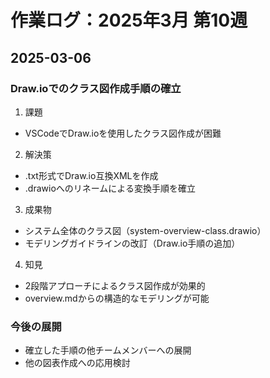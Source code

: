 # 作業ログ：2025年3月 第10週

## 2025-03-06

### Draw.ioでのクラス図作成手順の確立

1. 課題
- VSCodeでDraw.ioを使用したクラス図作成が困難

2. 解決策
- .txt形式でDraw.io互換XMLを作成
- .drawioへのリネームによる変換手順を確立

3. 成果物
- システム全体のクラス図（system-overview-class.drawio）
- モデリングガイドラインの改訂（Draw.io手順の追加）

4. 知見
- 2段階アプローチによるクラス図作成が効果的
- overview.mdからの構造的なモデリングが可能

### 今後の展開
- 確立した手順の他チームメンバーへの展開
- 他の図表作成への応用検討